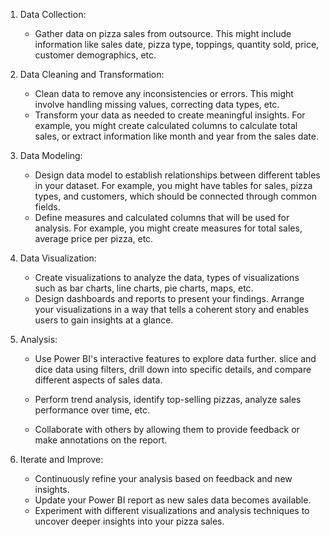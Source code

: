 

1. Data Collection:
   - Gather data on pizza sales from outsource. This might include information like sales date, pizza type, toppings, quantity sold, price, customer demographics, etc.
   


3. Data Cleaning and Transformation:
   - Clean  data to remove any inconsistencies or errors. This might involve handling missing values, correcting data types, etc.
   - Transform your data as needed to create meaningful insights. For example, you might create calculated columns to calculate total sales, or extract information like month and year from the sales date.

4. Data Modeling:
   - Design  data model to establish relationships between different tables in your dataset. For example, you might have tables for sales, pizza types, and customers, which should be connected through common fields.
   - Define measures and calculated columns that will be used for analysis. For example, you might create measures for total sales, average price per pizza, etc.

5. Data Visualization:
   - Create visualizations to analyze the data, types of visualizations such as bar charts, line charts, pie charts, maps, etc.
   - Design dashboards and reports to present your findings. Arrange your visualizations in a way that tells a coherent story and enables users to gain insights at a glance.

6. Analysis:
   - Use Power BI's interactive features to explore data further. slice and dice data using filters, drill down into specific details, and compare different aspects of sales data.
   - Perform trend analysis, identify top-selling pizzas, analyze sales performance over time, etc.


   - Collaborate with others by allowing them to provide feedback or make annotations on the report.

8. Iterate and Improve:
   - Continuously refine your analysis based on feedback and new insights.
   - Update your Power BI report as new sales data becomes available.
   - Experiment with different visualizations and analysis techniques to uncover deeper insights into your pizza sales.

